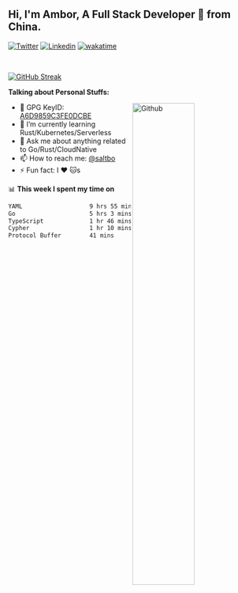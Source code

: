## Hi, I'm Ambor, A Full Stack Developer 🚀 from China.

[![Twitter](https://img.shields.io/badge/-saltbo-1ca0f1?style=flat&logo=twitter&logoColor=white)](https://twitter.com/rdsaltbo)
[![Linkedin](https://img.shields.io/badge/-saltbo-blue?style=flat&logo=Linkedin&logoColor=white)](https://www.linkedin.com/in/saltbo/)
[![wakatime](https://wakatime.com/badge/user/f82b1c77-faab-48cd-aef5-a12c0aff104b.svg)](https://wakatime.com/@f82b1c77-faab-48cd-aef5-a12c0aff104b)

&nbsp;  

[![GitHub Streak](http://github-readme-streak-stats.herokuapp.com?user=saltbo&hide_border=true&date_format=M%20j%5B%2C%20Y%5D)](https://git.io/streak-stats)

**Talking about Personal Stuffs:**
<!-- Any image aligned to the right. Beware the width  -->
<img width="50%" align="right" alt="Github" src="https://raw.githubusercontent.com/saltbo/saltbo/master/images/git-header.svg" />

- 🤘 GPG KeyID: [A6D9859C3FE0DCBE](https://saltbo.cn/pgp_keys.asc)
- 🌱 I’m currently learning Rust/Kubernetes/Serverless
- 💬 Ask me about anything related to Go/Rust/CloudNative
- 📫 How to reach me: [@saltbo](https://t.me/saltbo)
- ⚡ Fun fact: I :heart: :cat:s


📊 **This week I spent my time on**
<!--START_SECTION:waka-->

```txt
YAML                   9 hrs 55 mins   ███████████▓░░░░░░░░░░░░░   47.25 %
Go                     5 hrs 3 mins    ██████░░░░░░░░░░░░░░░░░░░   24.06 %
TypeScript             1 hr 46 mins    ██░░░░░░░░░░░░░░░░░░░░░░░   08.49 %
Cypher                 1 hr 10 mins    █▒░░░░░░░░░░░░░░░░░░░░░░░   05.63 %
Protocol Buffer        41 mins         ▓░░░░░░░░░░░░░░░░░░░░░░░░   03.32 %
```

<!--END_SECTION:waka-->
